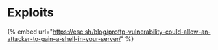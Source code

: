 # Exploits

{% embed url="https://esc.sh/blog/proftp-vulnerability-could-allow-an-attacker-to-gain-a-shell-in-your-server/" %}



